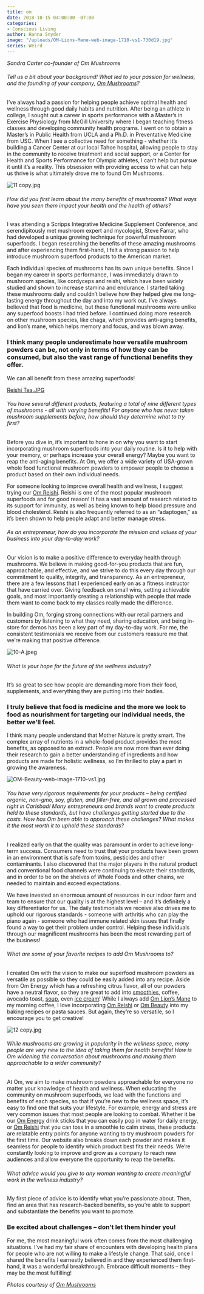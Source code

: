 ```yaml
---
title: om
date: 2018-10-15 04:00:00 -07:00
categories:
- Conscious Living
author: Hanna Snyder
image: "/uploads/OM-Lions-Mane-web-image-1710-vs1-730d19.jpg"
series: Weird
---
```


_Sandra Carter co-founder of Om Mushrooms_

###### Tell us a bit about your background! What led to your passion for wellness, and the founding of your company, [Om Mushrooms](https://ommushrooms.com/)?

I’ve always had a passion for helping people achieve optimal health and wellness through good daily habits and nutrition. After being an athlete in college, I sought out a career in sports performance with a Master’s in Exercise Physiology from McGill University where I began teaching fitness classes and developing community health programs. I went on to obtain a Master’s in Public Health from UCLA and a Ph.D. in Preventative Medicine from USC. When I see a collective need for something - whether it’s building a Cancer Center at our local Tahoe hospital, allowing people to stay in the community to receive treatment and social support, or a Center for Health and Sports Performance for Olympic athletes, I can’t help but pursue it until it’s a reality. This obsession with providing access to what can help us thrive is what ultimately drove me to found Om Mushrooms.

![11 copy.jpg](/uploads/11%20copy.jpg)

###### How did you first learn about the many benefits of mushrooms? What ways have you seen them impact your health and the health of others?

I was attending a Scripps Integrative Medicine Supplement Conference, and serendipitously met mushroom expert and mycologist, Steve Farrar, who had developed a unique growing technique for powerful mushroom superfoods. I began researching the benefits of these amazing mushrooms and after experiencing them first-hand, I felt a strong passion to help introduce mushroom superfood products to the American market.

Each individual species of mushrooms has its own unique benefits. Since I began my career in sports performance, I was immediately drawn to mushroom species, like cordyceps and reishi, which have been widely studied and shown to increase stamina and endurance. I started taking these mushrooms daily and couldn’t believe how they helped give me long-lasting energy throughout the day and into my work out. I’ve always believed that food is medicine, but these functional mushrooms were unlike any superfood boosts I had tried before. I continued doing more research on other mushroom species, like chaga, which provides anti-aging benefits, and lion’s mane, which helps memory and focus, and was blown away.
 
### I think many people underestimate how versatile mushroom powders can be, not only in terms of how they can be consumed, but also the vast range of functional benefits they offer. 

We can all benefit from these amazing superfoods!

[Reishi Tea.JPG](/uploads/Reishi%20Tea.JPG)

###### You have several different products, featuring a total of nine different types of mushrooms - all with varying benefits! For anyone who has never taken mushroom supplements before, how should they determine what to try first?

Before you dive in, it’s important to hone in on why you want to start incorporating mushroom superfoods into your daily routine. Is it to help with your memory, or perhaps increase your overall energy? Maybe you want to reap the anti-aging benefits. At Om, we offer a wide variety of USA-grown whole food functional mushroom powders to empower people to choose a product based on their own individual needs.
 
For someone looking to improve overall health and wellness, I suggest trying our [Om Reishi](https://ommushrooms.com/product/reishi?utm_source=Yellow%20Co.&utm_campaign=Om%20Reishi). Reishi is one of the most popular mushroom superfoods and for good reason! It has a vast amount of research related to its support for immunity, as well as being known to help blood pressure and blood cholesterol. Reishi is also frequently referred to as an “adaptogen,” as it’s been shown to help people adapt and better manage stress. 

###### As an entrepreneur, how do you incorporate the mission and values of your business into your day-to-day work?

Our vision is to make a positive difference to everyday health through mushrooms. We believe in making good-for-you products that are fun, approachable, and effective, and we strive to do this every day through our commitment to quality, integrity, and transparency. As an entrepreneur, there are a few lessons that I experienced early on as a fitness instructor that have carried over. Giving feedback on small wins, setting achievable goals, and most importantly creating a relationship with people that made them want to come back to my classes really made the difference. 

In building Om, forging strong connections with our retail partners and customers by listening to what they need, sharing education, and being in-store for demos has been a key part of my day-to-day work. For me, the consistent testimonials we receive from our customers reassure me that we’re making that positive difference.

![10-A.jpeg](/uploads/10-A.jpeg)

###### What is your hope for the future of the wellness industry?

It’s so great to see how people are demanding more from their food, supplements, and everything they are putting into their bodies. 

### I truly believe that food is medicine and the more we look to food as nourishment for targeting our individual needs, the better we’ll feel. 

I think many people understand that Mother Nature is pretty smart. The complex array of nutrients in a whole-food product provides the most benefits, as opposed to an extract. People are now more than ever doing their research to gain a better understanding of ingredients and how products are made for holistic wellness, so I’m thrilled to play a part in growing the awareness.

![OM-Beauty-web-image-1710-vs1.jpg](/uploads/OM-Beauty-web-image-1710-vs1.jpg)

###### You have very rigorous requirements for your products – being certified organic, non-gmo, soy, gluten, and filler-free, and all grown and processed right in Carlsbad! Many entrepreneurs and brands want to create products held to these standards, but have challenges getting started due to the costs. How has Om been able to approach these challenges? What makes it the most worth it to uphold these standards?

I realized early on that the quality was paramount in order to achieve long-term success. Consumers need to trust that your products have been grown in an environment that is safe from toxins, pesticides and other contaminants. I also discovered that the major players in the natural product and conventional food channels were continuing to elevate their standards, and in order to be on the shelves of Whole Foods and other chains, we needed to maintain and exceed expectations. 

We have invested an enormous amount of resources in our indoor farm and team to ensure that our quality is at the highest level – and it’s definitely a key differentiator for us. The daily testimonials we receive also drives me to uphold our rigorous standards - someone with arthritis who can play the piano again - someone who had immune related skin issues that finally found a way to get their problem under control. Helping these individuals through our magnificent mushrooms has been the most rewarding part of the business!

###### What are some of your favorite recipes to add Om Mushrooms to?

I created Om with the vision to make our superfood mushroom powders as versatile as possible so they could be easily added into any recipe. Aside from Om Energy which has a refreshing citrus flavor, all of our powders have a neutral flavor, so they are great to add into [smoothies](https://ommushrooms.com/recipe/warrior-smoothie?utm_source=Yellow%20Co.&utm_campaign=Recipe%20Warrior%20Smoothie), coffee, avocado toast, [soup](https://ommushrooms.com/recipe/six-mushroom-soup?utm_source=Yellow%20Co.&utm_campaign=Six%20Mushroom%20Soup), even [ice cream](https://ommushrooms.com/recipe/banana-nice-cream?utm_source=Yellow%20Co.&utm_campaign=Banana%20Nice%20Cream)! While I always add [Om Lion’s Mane](https://ommushrooms.com/product/lions-mane?utm_source=Yellow%20Co.&utm_campaign=Om%20Lion%27s%20Mane) to my morning coffee, I love incorporating [Om Reishi](https://ommushrooms.com/product/reishi?utm_source=Yellow%20Co.&utm_campaign=Om%20Reishi) or [Om Beauty](https://ommushrooms.com/product/beauty?utm_source=Yellow%20Co.&utm_campaign=Om%20Beauty) into my baking recipes or pasta sauces. But again, they’re so versatile, so I encourage you to get creative!

![12 copy.jpg](/uploads/12%20copy.jpg)

###### While mushrooms are growing in popularity in the wellness space, many people are very new to the idea of taking them for health benefits! How is Om widening the conversation about mushrooms and making them approachable to a wider community?

At Om, we aim to make mushroom powders approachable for everyone no matter your knowledge of health and wellness. When educating the community on mushroom superfoods, we lead with the functions and benefits of each species, so that if you’re new to the wellness space, it’s easy to find one that suits your lifestyle. For example, energy and stress are very common issues that most people are looking to combat. Whether it be our [Om Energy](https://ommushrooms.com/product/energy?utm_source=Yellow%20Co.&utm_campaign=Om%20Energy) drink sticks that you can easily pop in water for daily energy, or [Om Reishi](https://ommushrooms.com/product/reishi?utm_source=Yellow%20Co.&utm_campaign=Om%20Reishi) that you can toss in a smoothie to calm stress, these products are relatable entry points for anyone wanting to try mushroom powders for the first time. Our website also breaks down each powder and makes it seamless for people to identify which product best fits their needs. We’re constantly looking to improve and grow as a company to reach new audiences and allow everyone the opportunity to reap the benefits.  

###### What advice would you give to any woman wanting to create meaningful work in the wellness industry?

My first piece of advice is to identify what you’re passionate about. Then, find an area that has research-backed benefits, so you’re able to support and substantiate the benefits you want to promote. 

### Be excited about challenges – don’t let them hinder you! 

For me, the most meaningful work often comes from the most challenging situations. I’ve had my fair share of encounters with developing health plans for people who are not willing to make a lifestyle change. That said, once I shared the benefits I earnestly believed in and they experienced them first-hand, it was a wonderful breakthrough. Embrace difficult moments – they may be the most fulfilling!

_Photos courtesy of [Om Mushrooms](https://ommushrooms.com/)_